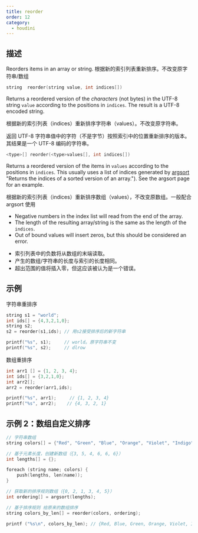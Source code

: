 ```yaml
---
title: reorder
order: 12
category:
  - houdini
---
```

    
## 描述

Reorders items in an array or string. 根据新的索引列表重新排序。不改变原字符串/数组

```c
string  reorder(string value, int indices[])
```

Returns a reordered version of the _characters_ (not bytes) in the UTF-8
string `value` according to the positions in `indices`. The result is a UTF-8
encoded string.

根据新的索引列表（indices）重新排序字符串（values）。不改变原字符串。

返回 UTF-8 字符串值中的字符（不是字节）按照索引中的位置重新排序的版本。其结果是一个 UTF-8 编码的字符串。

```c
<type>[] reorder(<type>values[], int indices[])
```

Returns a reordered version of the items in `values` according to the
positions in `indices`. This usually uses a list of indices generated by [argsort](argsort.html) "Returns the indices of a sorted version of an array."). See the argsort page for an example.

根据新的索引列表（indices）重新排序数组（values），不改变原数组。一般配合 argsort 使用

- Negative numbers in the index list will read from the end of the array.
- The length of the resulting array/string is the same as the length of the `indices`.
- Out of bound values will insert zeros, but this should be considered an error.

* 索引列表中的负数将从数组的末端读取。
* 产生的数组/字符串的长度与索引的长度相同。
* 超出范围的值将插入零，但这应该被认为是一个错误。

## 示例

字符串重排序

```c
string s1 = "world";
int ids[] = {4,3,2,1,0};
string s2;
s2 = reorder(s1,ids); // 用s2接受排序后的新字符串

printf("%s", s1);     // world。原字符串不变
printf("%s", s2);     // dlrow
```

数组重排序

```c
int arr1 [] = {1, 2, 3, 4};
int ids[] = {3,2,1,0};
int arr2[];
arr2 = reorder(arr1,ids);

printf("%s", arr1);     // {1, 2, 3, 4}
printf("%s", arr2);    // {4, 3, 2, 1}
```

## 示例 2：数组自定义排序

```c
// 字符串数组
string colors[] = {"Red", "Green", "Blue", "Orange", "Violet", "Indigo"};

// 基于元素长度，创建新数组（{3, 5, 4, 6, 6, 6}）
int lengths[] = {};

foreach (string name; colors) {
	push(lengths, len(name));
}

// 获取新的排序规则数组（{0, 2, 1, 3, 4, 5}）
int ordering[] = argsort(lengths);

// 基于排序规则 给原来的数组排序
string colors_by_len[] = reorder(colors, ordering);

printf ("%s\n", colors_by_len); // {Red, Blue, Green, Orange, Violet, Indigo}
```
